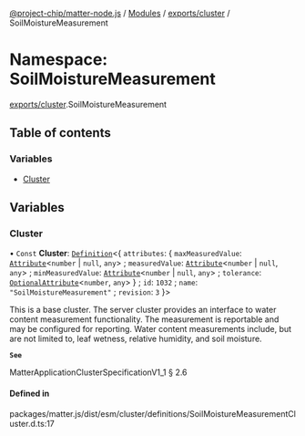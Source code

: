 [@project-chip/matter-node.js](../README.md) / [Modules](../modules.md) / [exports/cluster](exports_cluster.md) / SoilMoistureMeasurement

# Namespace: SoilMoistureMeasurement

[exports/cluster](exports_cluster.md).SoilMoistureMeasurement

## Table of contents

### Variables

- [Cluster](exports_cluster.SoilMoistureMeasurement.md#cluster)

## Variables

### Cluster

• `Const` **Cluster**: [`Definition`](exports_cluster.ClusterFactory.md#definition)\<\{ `attributes`: \{ `maxMeasuredValue`: [`Attribute`](../interfaces/exports_cluster.Attribute.md)\<`number` \| ``null``, `any`\> ; `measuredValue`: [`Attribute`](../interfaces/exports_cluster.Attribute.md)\<`number` \| ``null``, `any`\> ; `minMeasuredValue`: [`Attribute`](../interfaces/exports_cluster.Attribute.md)\<`number` \| ``null``, `any`\> ; `tolerance`: [`OptionalAttribute`](../interfaces/exports_cluster.OptionalAttribute.md)\<`number`, `any`\>  } ; `id`: ``1032`` ; `name`: ``"SoilMoistureMeasurement"`` ; `revision`: ``3``  }\>

This is a base cluster. The server cluster provides an interface to water content measurement functionality. The
measurement is reportable and may be configured for reporting. Water content measurements include, but are not
limited to, leaf wetness, relative humidity, and soil moisture.

**`See`**

MatterApplicationClusterSpecificationV1_1 § 2.6

#### Defined in

packages/matter.js/dist/esm/cluster/definitions/SoilMoistureMeasurementCluster.d.ts:17
